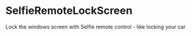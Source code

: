 # SelfieRemoteLockScreen
Lock the windows screen with Selfie remote control  - like locking your car 
